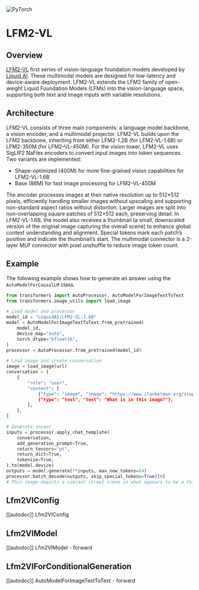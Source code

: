 <!--Copyright 2025 The HuggingFace Team. All rights reserved.

Licensed under the Apache License, Version 2.0 (the "License"); you may not use this file except in compliance with
the License. You may obtain a copy of the License at

http://www.apache.org/licenses/LICENSE-2.0

Unless required by applicable law or agreed to in writing, software distributed under the License is distributed on
an "AS IS" BASIS, WITHOUT WARRANTIES OR CONDITIONS OF ANY KIND, either express or implied. See the License for the
specific language governing permissions and limitations under the License.

⚠️ Note that this file is in Markdown but contain specific syntax for our doc-builder (similar to MDX) that may not be
rendered properly in your Markdown viewer.

-->

<div class="flex flex-wrap space-x-1">
<img alt="PyTorch" src="https://img.shields.io/badge/PyTorch-DE3412?style=flat&logo=pytorch&logoColor=white">
</div>

# LFM2-VL   

## Overview

[LFM2-VL](https://www.liquid.ai/blog/lfm2-vl-efficient-vision-language-models) first series of vision-language foundation models developed by [Liquid AI](https://liquid.ai/). These multimodal models are designed for low-latency and device-aware deployment. LFM2-VL extends the LFM2 family of open-weight Liquid Foundation Models (LFMs) into the vision-language space, supporting both text and image inputs with variable resolutions.

## Architecture

LFM2-VL consists of three main components: a language model backbone, a vision encoder, and a multimodal projector. LFM2-VL builds upon the LFM2 backbone, inheriting from either LFM2-1.2B (for LFM2-VL-1.6B) or LFM2-350M (for LFM2-VL-450M). For the vision tower, LFM2-VL uses SigLIP2 NaFlex encoders to convert input images into token sequences. Two variants are implemented:
* Shape-optimized (400M) for more fine-grained vision capabilities for LFM2-VL-1.6B
* Base (86M) for fast image processing for LFM2-VL-450M

The encoder processes images at their native resolution up to 512×512 pixels, efficiently handling smaller images without upscaling and supporting non-standard aspect ratios without distortion. Larger images are split into non-overlapping square patches of 512×512 each, preserving detail. In LFM2-VL-1.6B, the model also receives a thumbnail (a small, downscaled version of the original image capturing the overall scene) to enhance global context understanding and alignment. Special tokens mark each patch’s position and indicate the thumbnail’s start. The multimodal connector is a 2-layer MLP connector with pixel unshuffle to reduce image token count. 

## Example

The following example shows how to generate an answer using the `AutoModelForCausalLM` class.

```python
from transformers import AutoProcessor, AutoModelForImageTextToText
from transformers.image_utils import load_image

# Load model and processor
model_id = "LiquidAI/LFM2-VL-1.6B"
model = AutoModelForImageTextToText.from_pretrained(
    model_id,
    device_map="auto",
    torch_dtype="bfloat16",
)
processor = AutoProcessor.from_pretrained(model_id)

# Load image and create conversation
image = load_image(url)
conversation = [
    {
        "role": "user",
        "content": [
            {"type": "image", "image": "https://www.ilankelman.org/stopsigns/australia.jpg},
            {"type": "text", "text": "What is in this image?"},
        ],
    },
]

# Generate snswer
inputs = processor.apply_chat_template(
    conversation,
    add_generation_prompt=True,
    return_tensors="pt",
    return_dict=True,
    tokenize=True,
).to(model.device)
outputs = model.generate(**inputs, max_new_tokens=64)
processor.batch_decode(outputs, skip_special_tokens=True)[0]
# This image depicts a vibrant street scene in what appears to be a Chinatown or similar cultural area. The focal point is a large red stop sign with white lettering, mounted on a pole.

```

## Lfm2VlConfig

[[autodoc]] Lfm2VlConfig

## Lfm2VlModel

[[autodoc]] Lfm2VlModel
    - forward

## Lfm2VlForConditionalGeneration

[[autodoc]] AutoModelForImageTextToText
    - forward